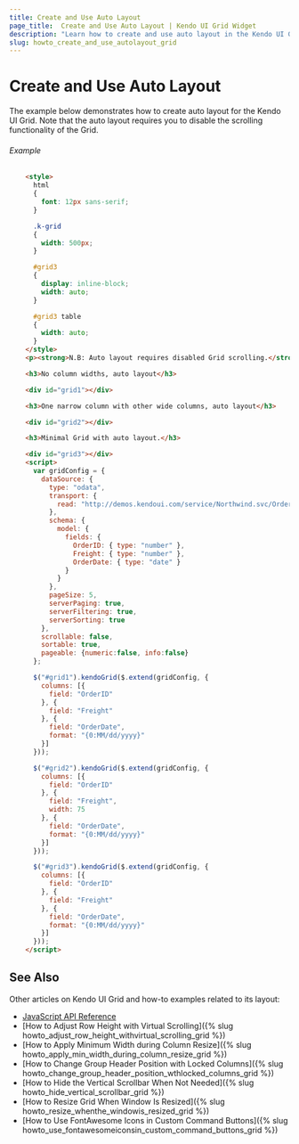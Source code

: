 ```yaml
---
title: Create and Use Auto Layout
page_title:  Create and Use Auto Layout | Kendo UI Grid Widget
description: "Learn how to create and use auto layout in the Kendo UI Grid widget."
slug: howto_create_and_use_autolayout_grid
---
```


# Create and Use Auto Layout

The example below demonstrates how to create auto layout for the Kendo UI Grid. Note that the auto layout requires you to disable the scrolling functionality of the Grid.

###### Example

```html
    <style>
      html
      {
        font: 12px sans-serif;
      }

      .k-grid
      {
        width: 500px;
      }

      #grid3
      {
        display: inline-block;
        width: auto;    
      }

      #grid3 table
      {
        width: auto;
      }
    </style>
    <p><strong>N.B: Auto layout requires disabled Grid scrolling.</strong></p>

    <h3>No column widths, auto layout</h3>

    <div id="grid1"></div>

    <h3>One narrow column with other wide columns, auto layout</h3>

    <div id="grid2"></div>

    <h3>Minimal Grid with auto layout.</h3>

    <div id="grid3"></div> 
    <script>
      var gridConfig = {
        dataSource: {
          type: "odata",
          transport: {
            read: "http://demos.kendoui.com/service/Northwind.svc/Orders"
          },
          schema: {
            model: {
              fields: {
                OrderID: { type: "number" },
                Freight: { type: "number" },
                OrderDate: { type: "date" }
              }
            }
          },
          pageSize: 5,
          serverPaging: true,
          serverFiltering: true,
          serverSorting: true
        },
        scrollable: false,
        sortable: true,
        pageable: {numeric:false, info:false}
      };

      $("#grid1").kendoGrid($.extend(gridConfig, {
        columns: [{
          field: "OrderID"
        }, {
          field: "Freight"
        }, {
          field: "OrderDate",
          format: "{0:MM/dd/yyyy}"
        }]
      }));

      $("#grid2").kendoGrid($.extend(gridConfig, {
        columns: [{
          field: "OrderID"
        }, {
          field: "Freight",
          width: 75
        }, {
          field: "OrderDate",
          format: "{0:MM/dd/yyyy}"
        }]
      }));

      $("#grid3").kendoGrid($.extend(gridConfig, {
        columns: [{
          field: "OrderID"
        }, {
          field: "Freight"
        }, {
          field: "OrderDate",
          format: "{0:MM/dd/yyyy}"
        }]
      }));
    </script>
```

## See Also

Other articles on Kendo UI Grid and how-to examples related to its layout:

* [JavaScript API Reference](/api/javascript/ui/grid)
* [How to Adjust Row Height with Virtual Scrolling]({% slug howto_adjust_row_height_withvirtual_scrolling_grid %})
* [How to Apply Minimum Width during Column Resize]({% slug howto_apply_min_width_during_column_resize_grid %})
* [How to Change Group Header Position with Locked Columns]({% slug howto_change_group_header_position_wthlocked_columns_grid %})
* [How to Hide the Vertical Scrollbar When Not Needed]({% slug howto_hide_vertical_scrollbar_grid %})
* [How to Resize Grid When Window Is Resized]({% slug howto_resize_whenthe_windowis_resized_grid %})
* [How to Use FontAwesome Icons in Custom Command Buttons]({% slug howto_use_fontawesomeiconsin_custom_command_buttons_grid %})